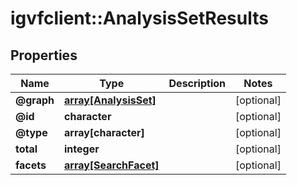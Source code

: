 # igvfclient::AnalysisSetResults


## Properties
Name | Type | Description | Notes
------------ | ------------- | ------------- | -------------
**@graph** | [**array[AnalysisSet]**](AnalysisSet.md) |  | [optional] 
**@id** | **character** |  | [optional] 
**@type** | **array[character]** |  | [optional] 
**total** | **integer** |  | [optional] 
**facets** | [**array[SearchFacet]**](SearchFacet.md) |  | [optional] 


